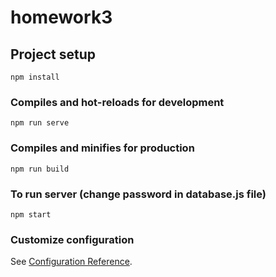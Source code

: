 # homework3

## Project setup
```
npm install
```

### Compiles and hot-reloads for development
```
npm run serve
```

### Compiles and minifies for production
```
npm run build
```

### To run server (change password in database.js file)
```
npm start
```

### Customize configuration
See [Configuration Reference](https://cli.vuejs.org/config/).
